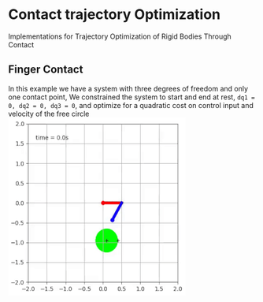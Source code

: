 # Contact trajectory Optimization
Implementations for Trajectory Optimization of Rigid Bodies Through Contact

## Finger Contact
In this example we have a system with three degrees of freedom and only one contact point, We constrained the system to start and end at rest, `dq1 = 0, dq2 = 0, dq3 = 0`,
and optimize for a quadratic cost on control input and velocity of the free circle
![](controllers/finger_contact_circle.gif)
